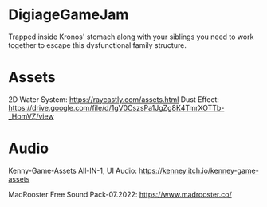 # DigiageGameJam
Trapped inside Kronos' stomach along with your siblings you need to work together to escape this dysfunctional family structure.

# Assets
2D Water System: https://raycastly.com/assets.html
Dust Effect: https://drive.google.com/file/d/1gV0CszsPa1JgZg8K4TmrXOTTb-_HomVZ/view

# Audio

Kenny-Game-Assets All-IN-1, UI Audio: https://kenney.itch.io/kenney-game-assets

MadRooster Free Sound Pack-07.2022: https://www.madrooster.co/